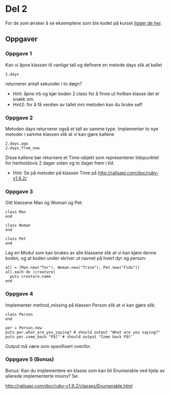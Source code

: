 # Del 2

For de som ønsker å se eksemplene som ble kodet på kurset [ligger de her](del_2/eksempler).

## Oppgaver

### Oppgave 1
Kan vi åpne klassen til vanlige tall og definere en metode days slik at kallet

    2.days

returnerer antall sekunder i to døgn?

- Hint: åpne irb og kjør koden 2.class for å finne ut hvilken klasse det er snakk om.
- Hint2: for å få verdien av tallet inni metoden kan du bruke self

### Oppgave 2 

Metoden days returnerer også et tall av samme type. Implementer to nye metoder i samme klassen slik at vi kan gjøre kallene

    2.days.ago
    2.days.from_now

Disse kallene bør returnere et Time-objekt som representerer tidspunktet for henholdsvis 2 dager siden og to dager frem i tid.

- Hint: Se på metoder på klassen Time på http://railsapi.com/doc/ruby-v1.9.2/

### Oppgave 3 

Gitt klassene Man og Woman og Pet:

    class Man
    end

    class Woman
    end

    class Pet
    end

Lag en Modul som kan brukes av alle klassene slik at vi kan kjøre denne koden, og at koden under skriver ut navnet på hvert dyr og person:

    all = [Man.new("Tor"), Woman.new("Trine"), Pet.new("Fido")]
    all.each do |creature|
      puts creature.name
    end

### Oppgave 4 

Implementer method_missing på klassen Person slik at vi kan gjøre slik:

    class Person
    end
    
    per = Person.new
    puts per.what_are_you_saying? # should output "What are you saying?"
    puts per.come_back "Pål" # should output "Come back Pål"

Output må være som spesifisert ovenfor.

### Oppgave 5 (Bonus)

Bonus: Kan du implementere en klasse som kan bli Enumerable ved hjelp av allerede implementerte mixins? Se:

http://railsapi.com/doc/ruby-v1.9.2/classes/Enumerable.html


